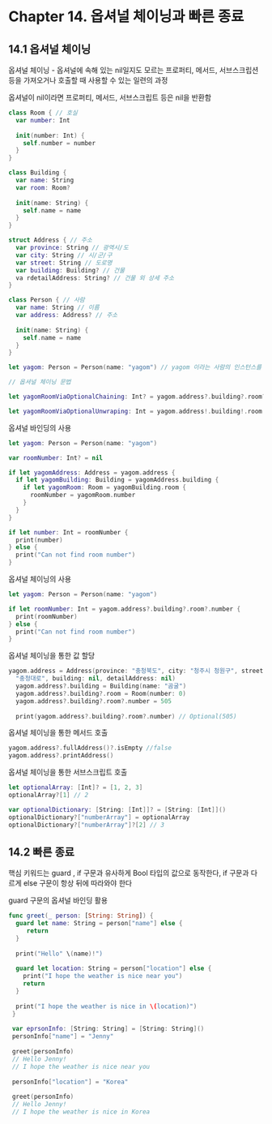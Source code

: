 <h1>Chapter 14. 옵셔널 체이닝과 빠른 종료</h1>

<h2>14.1 옵셔널 체이닝</h2>

옵셔널 체이닝 - 옵셔널에 속해 있는 nil일지도 모르는 프로퍼티, 메서드, 서브스크립션 등을 가져오거나 호출할 때 사용할 수 있는 일련의 과정

옵셔널이 nil이라면 프로퍼티, 메서드, 서브스크립트 등은 nil을 반환함

```swift
class Room { // 호실
  var number: Int
  
  init(number: Int) {
    self.number = number
  }
}

class Building {
  var name: String
  var room: Room?
  
  init(name: String) {
    self.name = name
  }
}

struct Address { // 주소
  var province: String // 광역시/도
  var city: String // 시/군/구
  var street: String // 도로명
  var building: Building? // 건물
  va rdetailAddress: String? // 건물 외 상세 주소
}

class Person { // 사람
  var name: String // 이름
  var address: Address? // 주소
  
  init(name: String) {
    self.name = name  
  }
}

let yagom: Person = Person(name: "yagom") // yagom 이라는 사람의 인스턴스를 생성

// 옵셔널 체이닝 문법

let yagomRoomViaOptionalChaining: Int? = yagom.address?.building?.room?.number // nil

let yagomRoomViaOptionalUnwraping: Int = yagom.address!.building!.room!.number // 오류 발생!
```

옵셔널 바인딩의 사용

```swift
let yagom: Person = Person(name: "yagom")

var roomNumber: Int? = nil

if let yagomAddress: Address = yagom.address {
  if let yagomBuilding: Building = yagomAddress.building {
    if let yagomRoom: Room = yagomBuilding.room {
      roomNumber = yagomRoom.number
    }
  }
}

if let number: Int = roomNumber {
  print(number)
} else {
  print("Can not find room number")
}
```
옵셔널 체이닝의 사용

```swift
let yagom: Person = Person(name: "yagom")

if let roomNumber: Int = yagom.address?.building?.room?.number {
  print(roomNumber)
} else {
  print("Can not find room number")
}
```

옵셔널 체이닝을 통한 값 할당
```swift
yagom.address = Address(province: "충청북도", city: "청주시 청원구", street:
  "충청대로", building: nil, detailAddress: nil)
  yagom.address?.building = Building(name: "곰굴")
  yagom.address?.building?.room = Room(number: 0)
  yagom.address?.building?.room?.number = 505
  
  print(yagom.address?.building?.room?.number) // Optional(505)
```
옵셔널 체이닝을 통한 메서드 호출

```swift
yagom.address?.fullAddress()?.isEmpty //false
yagom.address?.printAddress()
```

옵셔널 체이닝을 통한 서브스크립트 호출
```swift
let optionalArray: [Int]? = [1, 2, 3]
optionalArray?[1] // 2

var optionalDictionary: [String: [Int]]? = [String: [Int]]()
optionalDictionary?["numberArray"] = optionalArray
optionalDictionary?["numberArray"]?[2] // 3
```

<h2>14.2 빠른 종료</h2>

핵심 키워드는 guard , if 구문과 유사하게 Bool 타입의 값으로 동작한다, if 구문과 다르게 else 구문이 항상 뒤에 따라와야 한다

guard 구문의 옵셔널 바인딩 활용

```swift
func greet(_ person: [String: String]) {
  guard let name: String = person["name"] else {
     return
  }
  
  print("Hello" \(name)!")
  
  guard let location: String = person["location"] else {
    print("I hope the weather is nice near you")
    return
  }
  
  print("I hope the weather is nice in \(location)")
 }
 
 var eprsonInfo: [String: String] = [String: String]()
 personInfo["name"] = "Jenny"
 
 greet(personInfo)
 // Hello Jenny!
 // I hope the weather is nice near you
 
 personInfo["location"] = "Korea"
 
 greet(personInfo)
 // Hello Jenny!
 // I hope the weather is nice in Korea
```
